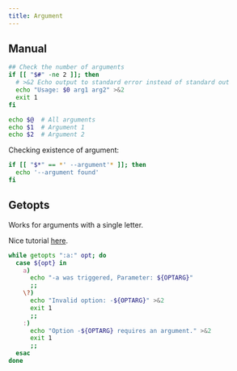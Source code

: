 ```yaml
---
title: Argument
---
```


## Manual

```bash
## Check the number of arguments
if [[ "$#" -ne 2 ]]; then
  # >&2 Echo output to standard error instead of standard out
  echo "Usage: $0 arg1 arg2" >&2
  exit 1
fi

echo $@  # All arguments
echo $1  # Argument 1
echo $2  # Argument 2
```

Checking existence of argument:

```bash
if [[ "$*" == *' --argument'* ]]; then
  echo '--argument found'
fi
```

## Getopts

Works for arguments with a single letter.

Nice tutorial [here](https://wiki.bash-hackers.org/howto/getopts_tutorial).

```bash
while getopts ":a:" opt; do
  case ${opt} in
    a)
      echo "-a was triggered, Parameter: ${OPTARG}"
      ;;
    \?)
      echo "Invalid option: -${OPTARG}" >&2
      exit 1
      ;;
    :)
      echo "Option -${OPTARG} requires an argument." >&2
      exit 1
      ;;
  esac
done
```
